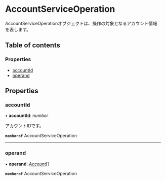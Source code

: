 # AccountServiceOperation


<div lang=\"ja\">AccountServiceOperationオブジェクトは、操作の対象となるアカウント情報を表します。</div> 

## Table of contents

### Properties

- [accountId](accountserviceoperation.md#accountid)
- [operand](accountserviceoperation.md#operand)

## Properties

### accountId

• **accountId**: *number*

<div lang=\"ja\">アカウントIDです。</div> 

**`memberof`** AccountServiceOperation

___

### operand

• **operand**: [*Account*](account.md)[]

**`memberof`** AccountServiceOperation
